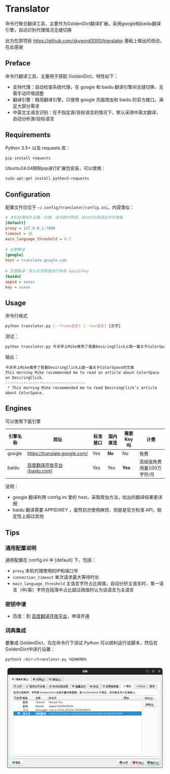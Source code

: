 # Translator

命令行聚合翻译工具，主要作为GoldenDict翻译扩展，采用google和baidu翻译引擎，自动识别代理情况无缝切换

此为在原项目 https://github.com/skywind3000/translator 基础上做出的改动，在此感谢

## Preface

命令行翻译工具，主要用于搭配 GoldenDict，特性如下：

- 支持代理：自动检查系统代理，在 google 和 baidu 翻译引擎间无缝切换，无需手动环境调整
- 翻译引擎：精简翻译引擎，只使用 google 页面爬虫和 baidu 的官方接口，满足大部分需求
- 中英文主语言识别：在不指定源/目标语言的情况下，默认采用中英文翻译，自动分析源/目标语言

## Requirements

Python 3.5+ 以及 requests 库：

```bash
pip install requests
```

Ubuntu24.04限制pip进行扩展包安装，可以使用：

```bash
sudo apt-get install python3-requests
```

## Configuration

配置文件应位于 `~/.config/translator/config.ini`，内容类似：

```ini
# 本机处理相关设置：代理、请求超时界限、自动识别源语言字符阈值
[default]
proxy = 127.0.0.1:7890
timeout = 10
main_language_threshold = 0.7

# 谷歌翻译
[google]
host = translate.google.com

# 百度翻译：默认实现需要自行申请 appid/key
[baidu]
appid = xxxxx
key = xxxxx

```

## Usage

命令行格式

```bash
python translator.py [--from=语言] [--to=语言] {文字}
```

测试：

```bash
python translator.py 今天早上Mike推荐了我看DesiringClick上面一篇关于ColorSpace的文章
```

输出：

```
今天早上Mike推荐了我看DesiringClick上面一篇关于ColorSpace的文章
This morning Mike recommended me to read an article about ColorSpace on DesiringClick.
-----------------------------------
 * This morning Mike recommended me to read DesiringClick’s article about ColorSpace.
```


## Engines

可以使用下面引擎

| 引擎名称 | 网址 | 标准接口 | 国内直连 | 需要 Key 吗 | 计费 |
|---------|--------|--|--|--|--|
| google | https://translate.google.com/ | Yes | **No** | No | 免费 |
| baidu | [百度翻译开放平台 (baidu.com)](https://fanyi-api.baidu.com/api/trans/) | Yes | Yes | **Yes** | 高级版免费用量100万字符/月 |

说明：

- google 翻译利用 config.ini 里的 host，采取爬虫方法，给出的翻译结果更详细
- baidu 翻译需要 APPID/KEY ，虽然初次使用麻烦，但是是官方标准 API，稳定性上超过其他

## Tips

### 通用配置说明

通用配置在 config.ini 中 [default] 下，包括：

- `proxy` 本机代理使用的IP和端口号
- `connection_timeout` 单次请求最大等待时长
- `main_language_threshold` 主语言字符占比阈值，自动分析主语言时，某一语言（中/英）字符在段落中占比超过阈值时认为该语言为主语言

### 密钥申请

- 百度：到 [百度翻译开放平台](http://api.fanyi.baidu.com/api/trans/product/index)，申请开通

### 词典集成

要集成 GoldenDict，先在命令行下测试 Python 可以顺利运行该脚本，然后在GoldenDict中进行设置：
```bash
python3 <dir>/translator.py %GDWORD%
```

![goldendict setting](./images/goldendict.png)
